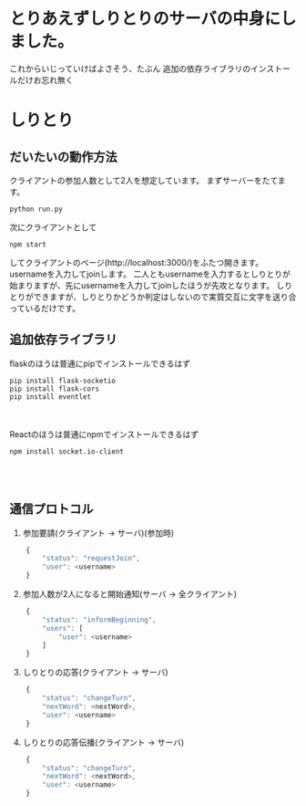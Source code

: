 # とりあえずしりとりのサーバの中身にしました。
これからいじっていけばよさそう、たぶん
追加の依存ライブラリのインストールだけお忘れ無く

# しりとり

## だいたいの動作方法
クライアントの参加人数として2人を想定しています。
まずサーバーをたてます。
~~~script
python run.py
~~~

次にクライアントとして
~~~script
npm start
~~~
してクライアントのページ(http://localhost:3000/)をふたつ開きます。
usernameを入力してjoinします。
二人ともusernameを入力するとしりとりが始まりますが、先にusernameを入力してjoinしたほうが先攻となります。
しりとりができますが、しりとりかどうか判定はしないので実質交互に文字を送り合っているだけです。


## 追加依存ライブラリ
flaskのほうは普通にpipでインストールできるはず
~~~script
pip install flask-socketio
pip install flask-cors
pip install eventlet
~~~

<br><br/>
Reactのほうは普通にnpmでインストールできるはず
~~~script
npm install socket.io-client
~~~
<br><br/>


## 通信プロトコル

1. 参加要請(クライアント -> サーバ)(参加時)
~~~JavaScript
    {
        "status": "requestJoin",
        "user": <username>
    }
~~~

2. 参加人数が2人になると開始通知(サーバ -> 全クライアント)
~~~JavaScript
    {
        "status": "informBeginning",
        "users": [
            "user": <username>
        ]
    }
~~~

3. しりとりの応答(クライアント -> サーバ)
~~~JavaScript
    {
        "status": "changeTurn",
		"nextWord": <nextWord>,
        "user": <username>
    }
~~~

4. しりとりの応答伝播(クライアント -> サーバ)
~~~JavaScript
    {
        "status": "changeTurn",
		"nextWord": <nextWord>,
        "user": <username>
    }
~~~
